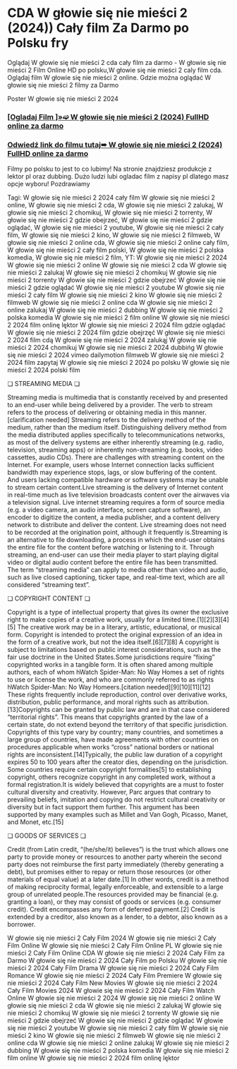 # CDA W głowie się nie mieści 2 (2024)) Cały film Za Darmo po Polsku fry
Oglądaj W głowie się nie mieści 2 cda cały film za darmo - W głowie się nie mieści 2 Film Online HD po polsku,W głowie się nie mieści 2 caly film cda. Oglądaj film W głowie się nie mieści 2 online. Gdzie można oglądać W głowie się nie mieści 2 filmy za Darmo

Poster W głowie się nie mieści 2 2024

 <div class="markdown-heading" dir="auto"><h3 tabindex="-1" class="heading-element" dir="auto"><a href="https://cutt.ly/5ejw9YrV">[Ogladaj Film ]»➫ W głowie się nie mieści 2 (2024) FullHD online za darmo</a></h3></p>

<div class="markdown-heading" dir="auto"><h3 tabindex="-1" class="heading-element" dir="auto"><a href="https://cutt.ly/5ejw9YrV">Odwiedź link do filmu tutaj➠ W głowie się nie mieści 2 (2024) FullHD online za darmo</a></h3></p>


Filmy po polsku to jest to co lubimy! Na stronie znajdziesz produkcje z lektor pl oraz dubbing. Dużo ludzi lubi ogladac film z napisy pl dlatego masz opcje wyboru! Pozdrawiamy


Tagi: W głowie się nie mieści 2 2024 cały film W głowie się nie mieści 2 online, W głowie się nie mieści 2 cda, W głowie się nie mieści 2 zalukaj, W głowie się nie mieści 2 chomikuj, W głowie się nie mieści 2 torrenty, W głowie się nie mieści 2 gdzie obejrzeć, W głowie się nie mieści 2 gdzie oglądać, W głowie się nie mieści 2 youtube, W głowie się nie mieści 2 cały film, W głowie się nie mieści 2 kino, W głowie się nie mieści 2 filmweb, W głowie się nie mieści 2 online cda, W głowie się nie mieści 2 online cały film, W głowie się nie mieści 2 cały film polski, W głowie się nie mieści 2 polska komedia, W głowie się nie mieści 2 film, YT: W głowie się nie mieści 2 2024 W głowie się nie mieści 2 online W głowie się nie mieści 2 cda W głowie się nie mieści 2 zalukaj W głowie się nie mieści 2 chomikuj W głowie się nie mieści 2 torrenty W głowie się nie mieści 2 gdzie obejrzeć W głowie się nie mieści 2 gdzie oglądać W głowie się nie mieści 2 youtube W głowie się nie mieści 2 cały film W głowie się nie mieści 2 kino W głowie się nie mieści 2 filmweb W głowie się nie mieści 2 online cda W głowie się nie mieści 2 online zalukaj W głowie się nie mieści 2 dubbing W głowie się nie mieści 2 polska komedia W głowie się nie mieści 2 film online W głowie się nie mieści 2 2024 film onlinę lęktor W głowie się nie mieści 2 2024 film gdzie oglądać W głowie się nie mieści 2 2024 film gdzie obejrzęć W głowie się nie mieści 2 2024 film cdą W głowie się nie mieści 2 2024 zalukąj W głowie się nie mieści 2 2024 chomikuj W głowie się nie mieści 2 2024 dubbińg W głowie się nie mieści 2 2024 vimeo dailymotion filmweb W głowie się nie mieści 2 2024 film zapytaj W głowie się nie mieści 2 2024 po polsku W głowie się nie mieści 2 2024 polski film


❏ STREAMING MEDIA ❏


Streaming media is multimedia that is constantly received by and presented to an end-user while being delivered by a provider. The verb to stream refers to the process of delivering or obtaining media in this manner.[clarification needed] Streaming refers to the delivery method of the medium, rather than the medium itself. Distinguishing delivery method from the media distributed applies specifically to telecommunications networks, as most of the delivery systems are either inherently streaming (e.g. radio, television, streaming apps) or inherently non-streaming (e.g. books, video cassettes, audio CDs). There are challenges with streaming content on the Internet. For example, users whose Internet connection lacks sufficient bandwidth may experience stops, lags, or slow buffering of the content. And users lacking compatible hardware or software systems may be unable to stream certain content.Live streaming is the delivery of Internet content in real-time much as live television broadcasts content over the airwaves via a television signal. Live internet streaming requires a form of source media (e.g. a video camera, an audio interface, screen capture software), an encoder to digitize the content, a media publisher, and a content delivery network to distribute and deliver the content. Live streaming does not need to be recorded at the origination point, although it frequently is.Streaming is an alternative to file downloading, a process in which the end-user obtains the entire file for the content before watching or listening to it. Through streaming, an end-user can use their media player to start playing digital video or digital audio content before the entire file has been transmitted. The term “streaming media” can apply to media other than video and audio, such as live closed captioning, ticker tape, and real-time text, which are all considered “streaming text”.


❏ COPYRIGHT CONTENT ❏


Copyright is a type of intellectual property that gives its owner the exclusive right to make copies of a creative work, usually for a limited time.[1][2][3][4][5] The creative work may be in a literary, artistic, educational, or musical form. Copyright is intended to protect the original expression of an idea in the form of a creative work, but not the idea itself.[6][7][8] A copyright is subject to limitations based on public interest considerations, such as the fair use doctrine in the United States.Some jurisdictions require “fixing” copyrighted works in a tangible form. It is often shared among multiple authors, each of whom hWatch Spider-Man: No Way Homes a set of rights to use or license the work, and who are commonly referred to as rights hWatch Spider-Man: No Way Homeers.[citation needed][9][10][11][12] These rights frequently include reproduction, control over derivative works, distribution, public performance, and moral rights such as attribution. [13]Copyrights can be granted by public law and are in that case considered “territorial rights”. This means that copyrights granted by the law of a certain state, do not extend beyond the territory of that specific jurisdiction. Copyrights of this type vary by country; many countries, and sometimes a large group of countries, have made agreements with other countries on procedures applicable when works “cross” national borders or national rights are inconsistent.[14]Typically, the public law duration of a copyright expires 50 to 100 years after the creator dies, depending on the jurisdiction. Some countries require certain copyright formalities[5] to establishing copyright, others recognize copyright in any completed work, without a formal registration.It is widely believed that copyrights are a must to foster cultural diversity and creativity. However, Parc argues that contrary to prevailing beliefs, imitation and copying do not restrict cultural creativity or diversity but in fact support them further. This argument has been supported by many examples such as Millet and Van Gogh, Picasso, Manet, and Monet, etc.[15]


❏ GOODS OF SERVICES ❏


Credit (from Latin credit, “(he/she/it) believes”) is the trust which allows one party to provide money or resources to another party wherein the second party does not reimburse the first party immediately (thereby generating a debt), but promises either to repay or return those resources (or other materials of equal value) at a later date.[1] In other words, credit is a method of making reciprocity formal, legally enforceable, and extensible to a large group of unrelated people.The resources provided may be financial (e.g. granting a loan), or they may consist of goods or services (e.g. consumer credit). Credit encompasses any form of deferred payment.[2] Credit is extended by a creditor, also known as a lender, to a debtor, also known as a borrower.


W głowie się nie mieści 2 Cały Film 2024
W głowie się nie mieści 2 Cały Film Online
W głowie się nie mieści 2 Cały Film Online PL
W głowie się nie mieści 2 Cały Film Online CDA
W głowie się nie mieści 2 2024 Cały Film za Darmo
W głowie się nie mieści 2 2024 Cały Film po Polsku
W głowie się nie mieści 2 2024 Cały Film Drama
W głowie się nie mieści 2 2024 Cały Film Romance
W głowie się nie mieści 2 2024 Cały Film Premiere
W głowie się nie mieści 2 2024 Cały Film New Movies
W głowie się nie mieści 2 2024 Cały Film Movies 2024
W głowie się nie mieści 2 2024 Cały Film Watch Online
W głowie się nie mieści 2 2024
W głowie się nie mieści 2 online
W głowie się nie mieści 2 cda
W głowie się nie mieści 2 zalukaj
W głowie się nie mieści 2 chomikuj
W głowie się nie mieści 2 torrenty
W głowie się nie mieści 2 gdzie obejrzeć
W głowie się nie mieści 2 gdzie oglądać
W głowie się nie mieści 2 youtube
W głowie się nie mieści 2 cały film
W głowie się nie mieści 2 kino
W głowie się nie mieści 2 filmweb
W głowie się nie mieści 2 online cda
W głowie się nie mieści 2 online zalukaj
W głowie się nie mieści 2 dubbing
W głowie się nie mieści 2 polska komedia
W głowie się nie mieści 2 film online
W głowie się nie mieści 2 2024 film onlinę lęktor
